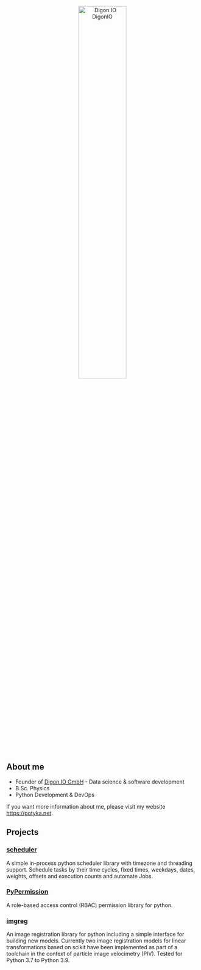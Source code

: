 <br>
<div align="center">
  <a href="https://digon.io">
    <img alt="Digon.IO DigonIO" src="https://digon.io/static/landing/img/digon_name_right_grey.svg" width="50%">
  </a>
</div>


## About me

+ Founder of [Digon.IO GmbH](https://digon.io) - Data science & software development
+ B.Sc. Physics
+ Python Development & DevOps
  
If you want more information about me, please visit my website <https://potyka.net>.

## Projects

###  [scheduler](https://github.com/DigonIO/scheduler)

A simple in-process python scheduler library with timezone and threading support. Schedule tasks by their time cycles, fixed times, weekdays, dates, weights, offsets and execution counts and automate Jobs.

###  [PyPermission](https://github.com/DigonIO/pypermission)

A role-based access control (RBAC) permission library for python. 

###  [imgreg](https://github.com/DigonIO/imgreg)

An image registration library for python including a simple interface for building new models. Currently two image registration models for linear transformations based on scikit have been implemented as part of a toolchain in the context of particle image velocimetry (PIV). Tested for Python 3.7 to Python 3.9.
